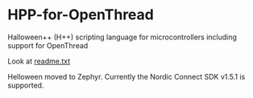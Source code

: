 # HPP-for-OpenThread
Halloween++ (H++) scripting language for microcontrollers including support for OpenThread 

Look at [readme.txt](https://github.com/arnulfrupp/HPP-for-OpenThread/blob/master/README.txt)


Helloween moved to Zephyr.
Currently the Nordic Connect SDK v1.5.1 is supported. 
